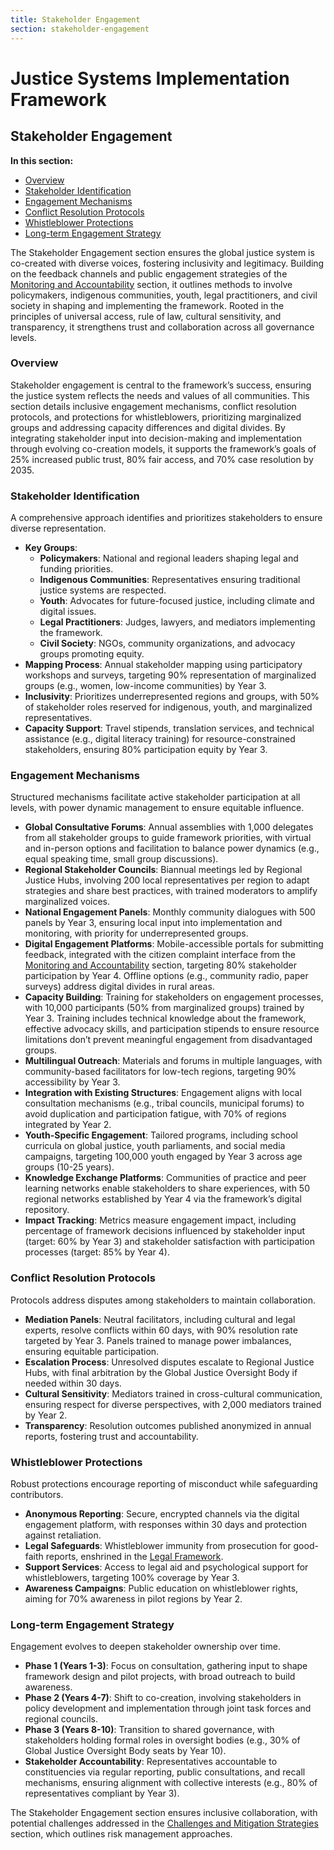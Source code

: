 ```yaml
---
title: Stakeholder Engagement
section: stakeholder-engagement
---
```


# Justice Systems Implementation Framework

## <a id="stakeholder-engagement"></a>Stakeholder Engagement

**In this section:**
- [Overview](#overview)
- [Stakeholder Identification](#stakeholder-identification)
- [Engagement Mechanisms](#engagement-mechanisms)
- [Conflict Resolution Protocols](#conflict-resolution-protocols)
- [Whistleblower Protections](#whistleblower-protections)
- [Long-term Engagement Strategy](#long-term-engagement-strategy)

The Stakeholder Engagement section ensures the global justice system is co-created with diverse voices, fostering inclusivity and legitimacy. Building on the feedback channels and public engagement strategies of the [Monitoring and Accountability](/frameworks/justice-systems#monitoring-accountability) section, it outlines methods to involve policymakers, indigenous communities, youth, legal practitioners, and civil society in shaping and implementing the framework. Rooted in the principles of universal access, rule of law, cultural sensitivity, and transparency, it strengthens trust and collaboration across all governance levels.

### <a id="overview"></a>Overview
Stakeholder engagement is central to the framework’s success, ensuring the justice system reflects the needs and values of all communities. This section details inclusive engagement mechanisms, conflict resolution protocols, and protections for whistleblowers, prioritizing marginalized groups and addressing capacity differences and digital divides. By integrating stakeholder input into decision-making and implementation through evolving co-creation models, it supports the framework’s goals of 25% increased public trust, 80% fair access, and 70% case resolution by 2035.

### <a id="stakeholder-identification"></a>Stakeholder Identification
A comprehensive approach identifies and prioritizes stakeholders to ensure diverse representation.

- **Key Groups**:
  - **Policymakers**: National and regional leaders shaping legal and funding priorities.
  - **Indigenous Communities**: Representatives ensuring traditional justice systems are respected.
  - **Youth**: Advocates for future-focused justice, including climate and digital issues.
  - **Legal Practitioners**: Judges, lawyers, and mediators implementing the framework.
  - **Civil Society**: NGOs, community organizations, and advocacy groups promoting equity.
- **Mapping Process**: Annual stakeholder mapping using participatory workshops and surveys, targeting 90% representation of marginalized groups (e.g., women, low-income communities) by Year 3.
- **Inclusivity**: Prioritizes underrepresented regions and groups, with 50% of stakeholder roles reserved for indigenous, youth, and marginalized representatives.
- **Capacity Support**: Travel stipends, translation services, and technical assistance (e.g., digital literacy training) for resource-constrained stakeholders, ensuring 80% participation equity by Year 3.

### <a id="engagement-mechanisms"></a>Engagement Mechanisms
Structured mechanisms facilitate active stakeholder participation at all levels, with power dynamic management to ensure equitable influence.

- **Global Consultative Forums**: Annual assemblies with 1,000 delegates from all stakeholder groups to guide framework priorities, with virtual and in-person options and facilitation to balance power dynamics (e.g., equal speaking time, small group discussions).
- **Regional Stakeholder Councils**: Biannual meetings led by Regional Justice Hubs, involving 200 local representatives per region to adapt strategies and share best practices, with trained moderators to amplify marginalized voices.
- **National Engagement Panels**: Monthly community dialogues with 500 panels by Year 3, ensuring local input into implementation and monitoring, with priority for underrepresented groups.
- **Digital Engagement Platforms**: Mobile-accessible portals for submitting feedback, integrated with the citizen complaint interface from the [Monitoring and Accountability](/frameworks/justice-systems#monitoring-accountability) section, targeting 80% stakeholder participation by Year 4. Offline options (e.g., community radio, paper surveys) address digital divides in rural areas.
- **Capacity Building**: Training for stakeholders on engagement processes, with 10,000 participants (50% from marginalized groups) trained by Year 3. Training includes technical knowledge about the framework, effective advocacy skills, and participation stipends to ensure resource limitations don’t prevent meaningful engagement from disadvantaged groups.
- **Multilingual Outreach**: Materials and forums in multiple languages, with community-based facilitators for low-tech regions, targeting 90% accessibility by Year 3.
- **Integration with Existing Structures**: Engagement aligns with local consultation mechanisms (e.g., tribal councils, municipal forums) to avoid duplication and participation fatigue, with 70% of regions integrated by Year 2.
- **Youth-Specific Engagement**: Tailored programs, including school curricula on global justice, youth parliaments, and social media campaigns, targeting 100,000 youth engaged by Year 3 across age groups (10-25 years).
- **Knowledge Exchange Platforms**: Communities of practice and peer learning networks enable stakeholders to share experiences, with 50 regional networks established by Year 4 via the framework’s digital repository.
- **Impact Tracking**: Metrics measure engagement impact, including percentage of framework decisions influenced by stakeholder input (target: 60% by Year 3) and stakeholder satisfaction with participation processes (target: 85% by Year 4).

### <a id="conflict-resolution-protocols"></a>Conflict Resolution Protocols
Protocols address disputes among stakeholders to maintain collaboration.

- **Mediation Panels**: Neutral facilitators, including cultural and legal experts, resolve conflicts within 60 days, with 90% resolution rate targeted by Year 3. Panels trained to manage power imbalances, ensuring equitable participation.
- **Escalation Process**: Unresolved disputes escalate to Regional Justice Hubs, with final arbitration by the Global Justice Oversight Body if needed within 30 days.
- **Cultural Sensitivity**: Mediators trained in cross-cultural communication, ensuring respect for diverse perspectives, with 2,000 mediators trained by Year 2.
- **Transparency**: Resolution outcomes published anonymized in annual reports, fostering trust and accountability.

### <a id="whistleblower-protections"></a>Whistleblower Protections
Robust protections encourage reporting of misconduct while safeguarding contributors.

- **Anonymous Reporting**: Secure, encrypted channels via the digital engagement platform, with responses within 30 days and protection against retaliation.
- **Legal Safeguards**: Whistleblower immunity from prosecution for good-faith reports, enshrined in the [Legal Framework](/frameworks/justice-systems#legal-framework).
- **Support Services**: Access to legal aid and psychological support for whistleblowers, targeting 100% coverage by Year 3.
- **Awareness Campaigns**: Public education on whistleblower rights, aiming for 70% awareness in pilot regions by Year 2.

### <a id="long-term-engagement-strategy"></a>Long-term Engagement Strategy
Engagement evolves to deepen stakeholder ownership over time.

- **Phase 1 (Years 1-3)**: Focus on consultation, gathering input to shape framework design and pilot projects, with broad outreach to build awareness.
- **Phase 2 (Years 4-7)**: Shift to co-creation, involving stakeholders in policy development and implementation through joint task forces and regional councils.
- **Phase 3 (Years 8-10)**: Transition to shared governance, with stakeholders holding formal roles in oversight bodies (e.g., 30% of Global Justice Oversight Body seats by Year 10).
- **Stakeholder Accountability**: Representatives accountable to constituencies via regular reporting, public consultations, and recall mechanisms, ensuring alignment with collective interests (e.g., 80% of representatives compliant by Year 3).

The Stakeholder Engagement section ensures inclusive collaboration, with potential challenges addressed in the [Challenges and Mitigation Strategies](/frameworks/justice-systems#challenges-mitigation) section, which outlines risk management approaches.
